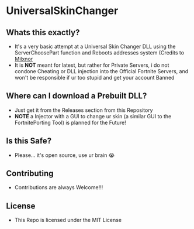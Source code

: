# UniversalSkinChanger

## Whats this exactly?
- It's a very basic attempt at a Universal Skin Changer DLL using the ServerChoosePart function and Reboots addresses system (Credits to [Milxnor](https://github.com/milxnor)
- It is **NOT** meant for latest, but rather for Private Servers, i do not condone Cheating or DLL injection into the Official Fortnite Servers, and won't be responsible if ur too stupid and get your account Banned

## Where can I download a Prebuilt DLL?
- Just get it from the Releases section from this Repository
- **NOTE** a Injector with a GUI to change ur skin (a similar GUI to the FortnitePorting Tool) is planned for the Future!

## Is this Safe?
- Please... it's open source, use ur brain 😭

## Contributing
- Contributions are always Welcome!!!

## License
- This Repo is licensed under the MIT License
